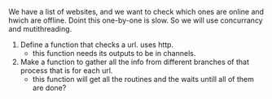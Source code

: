 We have a list of websites, and we want to check which ones are online and hwich are offline.
Doint this one-by-one is slow. So we will use concurrancy and mutithreading.

1. Define a function that checks a url. uses http.
    - this function needs its outputs to be in channels.
2. Make a function to gather all the info from different branches of that process that is for each url.
    - this function will get all the routines and the waits untill all of them are done?
